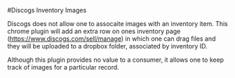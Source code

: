 #Discogs Inventory Images

Discogs does not allow one to assocaite images with an inventory item.  This chrome plugin will add an extra row on ones inventory page (https://www.discogs.com/sell/manage) in which one can drag files and they will be uploaded to a dropbox folder, associated by inventory ID.

Although this plugin provides no value to a consumer, it allows one to keep track of images for a particular record.

